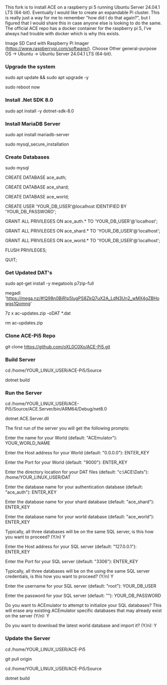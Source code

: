This fork is to install ACE on a raspberry pi 5 running Ubuntu Server 24.04.1 LTS (64-bit). Eventually I would like to create an expandable Pi cluster. This is really just a way for me to remember "how did I do that again?", but I figured that I would share this in case anyone else is looking to do the same. The official ACE repo has a docker container for the raspberry pi 5, I've always had trouble with docker which is why this exists.

Image SD Card with Raspberry Pi Imager (https://www.raspberrypi.com/software/). Choose Other general-purpose OS -> Ubuntu -> Ubuntu Server 24.04.1 LTS (64-bit).
### Upgrade the system
sudo apt update && sudo apt upgrade -y

sudo reboot now
### Install .Net SDK 8.0
sudo apt install -y dotnet-sdk-8.0
### Install MariaDB Server
sudo apt install mariadb-server

sudo mysql_secure_installation
### Create Databases
sudo mysql

CREATE DATABASE ace_auth;

CREATE DATABASE ace_shard;

CREATE DATABASE ace_world;

CREATE USER 'YOUR_DB_USER'@localhost IDENTIFIED BY 'YOUR_DB_PASSWORD';

GRANT ALL PRIVILEGES ON ace_auth.* TO 'YOUR_DB_USER'@'localhost';

GRANT ALL PRIVILEGES ON ace_shard.* TO 'YOUR_DB_USER'@'localhost';

GRANT ALL PRIVILEGES ON ace_world.* TO 'YOUR_DB_USER'@'localhost';

FLUSH PRIVILEGES;

QUIT;
### Get Updated DAT's
sudo apt-get install -y megatools p7zip-full

megadl 'https://mega.nz/#!Q98n0BiR!p5IugPS8ZkQ7uX2A_LdN3Un2_wMX4gZBHowgs1Qomng'

7z x ac-updates.zip -oDAT *.dat

rm ac-updates.zip
### Clone ACE-Pi5 Repo
git clone https://github.com/oXL0C0Xo/ACE-Pi5.git
### Build Server
cd /home/YOUR_LINUX_USER/ACE-Pi5/Source

dotnet build
### Run the Server
cd /home/YOUR_LINUX_USER/ACE-Pi5/Source/ACE.Server/bin/ARM64/Debug/net8.0

dotnet ACE.Server.dll

The first run of the server you will get the following prompts:

Enter the name for your World (default: "ACEmulator"): YOUR_WORLD_NAME

Enter the Host address for your World (default: "0.0.0.0"): ENTER_KEY

Enter the Port for your World (default: "9000"): ENTER_KEY

Enter the directory location for your DAT files (default: "c:\ACE\Dats\"): /home/YOUR_LINUX_USER/DAT

Enter the database name for your authentication database (default: "ace_auth"): ENTER_KEY

Enter the database name for your shard database (default: "ace_shard"): ENTER_KEY

Enter the database name for your world database (default: "ace_world"): ENTER_KEY

Typically, all three databases will be on the same SQL server, is this how you want to proceed? (Y/n) Y

Enter the Host address for your SQL server (default: "127.0.0.1"): ENTER_KEY

Enter the Port for your SQL server (default: "3306"): ENTER_KEY

Typically, all three databases will be on the using the same SQL server credentials, is this how you want to proceed? (Y/n) Y

Enter the username for your SQL server (default: "root"): YOUR_DB_USER

Enter the password for your SQL server (default: ""): YOUR_DB_PASSWORD

Do you want to ACEmulator to attempt to initialize your SQL databases? This will erase any existing ACEmulator specific databases that may already exist on the server (Y/n): Y

Do you want to download the latest world database and import it? (Y/n): Y

### Update the Server
cd /home/YOUR_LINUX_USER/ACE-Pi5

git pull origin

cd /home/YOUR_LINUX_USER/ACE-Pi5/Source

dotnet build

